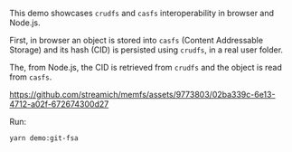 This demo showcases `crudfs` and `casfs` interoperability in browser and Node.js.

First, in browser an object is stored into `casfs` (Content Addressable Storage)
and its hash (CID) is persisted using `crudfs`, in a real user folder.

The, from Node.js, the CID is retrieved from `crudfs` and the object is read
from `casfs`.

https://github.com/streamich/memfs/assets/9773803/02ba339c-6e13-4712-a02f-672674300d27


Run:

```
yarn demo:git-fsa
```
